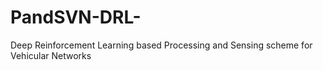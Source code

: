 # PandSVN-DRL-
Deep Reinforcement Learning based Processing and Sensing scheme for Vehicular Networks
